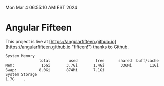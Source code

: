 Mon Mar  4 06:55:10 AM EST 2024

# Angular Fifteen


This project is live at [https://angularfifteen.github.io](https://angularfifteen.github.io "fifteen!") thanks to Github.

```bash
System Memory
               total        used        free      shared  buff/cache   available
Mem:            15Gi       3.7Gi       1.4Gi       336Mi        11Gi        11Gi
Swap:          8.0Gi       874Mi       7.1Gi
System Storage
1.7G	.
```
```bash
